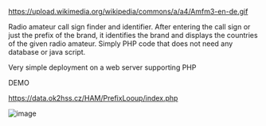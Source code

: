 https://upload.wikimedia.org/wikipedia/commons/a/a4/Amfm3-en-de.gif

Radio amateur call sign finder and identifier. After entering the call sign or just the prefix of the brand, it identifies the brand and displays the countries of the given radio amateur.
Simply PHP code that does not need any database or java script.

Very simple deployment on a web server supporting PHP

DEMO

https://data.ok2hss.cz/HAM/PrefixLooup/index.php

![image](https://github.com/Hessevalentino/Prefix-LookUp/assets/97536515/6f2b6581-72ab-407a-9f36-0c4e7da7d622)
